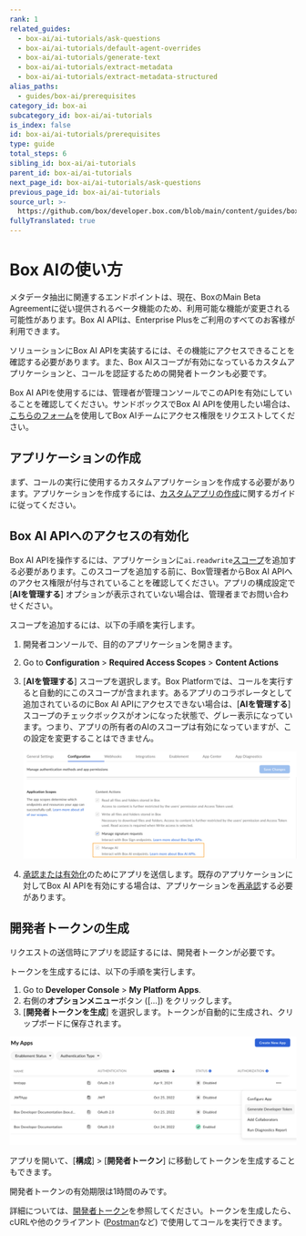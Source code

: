 ```yaml
---
rank: 1
related_guides:
  - box-ai/ai-tutorials/ask-questions
  - box-ai/ai-tutorials/default-agent-overrides
  - box-ai/ai-tutorials/generate-text
  - box-ai/ai-tutorials/extract-metadata
  - box-ai/ai-tutorials/extract-metadata-structured
alias_paths:
  - guides/box-ai/prerequisites
category_id: box-ai
subcategory_id: box-ai/ai-tutorials
is_index: false
id: box-ai/ai-tutorials/prerequisites
type: guide
total_steps: 6
sibling_id: box-ai/ai-tutorials
parent_id: box-ai/ai-tutorials
next_page_id: box-ai/ai-tutorials/ask-questions
previous_page_id: box-ai/ai-tutorials
source_url: >-
  https://github.com/box/developer.box.com/blob/main/content/guides/box-ai/ai-tutorials/prerequisites.md
fullyTranslated: true
---
```

# Box AIの使い方

<Message type="notice">

メタデータ抽出に関連するエンドポイントは、現在、BoxのMain Beta Agreementに従い提供されるベータ機能のため、利用可能な機能が変更される可能性があります。Box AI APIは、Enterprise Plusをご利用のすべてのお客様が利用できます。

</Message>

ソリューションにBox AI APIを実装するには、その機能にアクセスできることを確認する必要があります。また、Box AIスコープが有効になっているカスタムアプリケーションと、コールを認証するための開発者トークンも必要です。

<Message type="notice">

Box AI APIを使用するには、管理者が管理コンソールでこのAPIを有効にしていることを確認してください。サンドボックスでBox AI APIを使用したい場合は、[こちらのフォーム][form]を使用してBox AIチームにアクセス権限をリクエストしてください。

</Message>

## アプリケーションの作成

まず、コールの実行に使用するカスタムアプリケーションを作成する必要があります。アプリケーションを作成するには、[カスタムアプリの作成][createapps]に関するガイドに従ってください。

## Box AI APIへのアクセスの有効化

Box AI APIを操作するには、アプリケーションに`ai.readwrite`[スコープ][scope]を追加する必要があります。このスコープを追加する前に、Box管理者からBox AI APIへのアクセス権限が付与されていることを確認してください。アプリの構成設定で \[**AIを管理する**] オプションが表示されていない場合は、管理者までお問い合わせください。

スコープを追加するには、以下の手順を実行します。

1. 開発者コンソールで、目的のアプリケーションを開きます。

2. Go to **Configuration** > **Required Access Scopes** > **Content Actions**

3. \[**AIを管理する**] スコープを選択します。Box Platformでは、コールを実行すると自動的にこのスコープが含まれます。あるアプリのコラボレータとして追加されているのにBox AI APIにアクセスできない場合は、\[**AIを管理する**] スコープのチェックボックスがオンになった状態で、グレー表示になっています。つまり、アプリの所有者のAIのスコープは有効になっていますが、この設定を変更することはできません。

   ![Box AIのスコープ](../images/box-ai-app-scopes.png)

4. [承認または有効化][authorization]のためにアプリを送信します。既存のアプリケーションに対してBox AI APIを有効にする場合は、アプリケーションを[再承認][reauthorization]する必要があります。

## 開発者トークンの生成

リクエストの送信時にアプリを認証するには、開発者トークンが必要です。

トークンを生成するには、以下の手順を実行します。

1. Go to **Developer Console** > **My Platform Apps**.
2. 右側の**オプションメニュー**ボタン (\[…]) をクリックします。
3. \[**開発者トークンを生成**] を選択します。トークンが自動的に生成され、クリップボードに保存されます。

![トークンの生成](../images/developer-token.png)

アプリを開いて、\[**構成**] > \[**開発者トークン**] に移動してトークンを生成することもできます。

<Message type="notice">

開発者トークンの有効期限は1時間のみです。

</Message>

詳細については、[開発者トークン][token]を参照してください。トークンを生成したら、cURLや他のクライアント ([Postman][postman]など) で使用してコールを実行できます。

[token]: g://authentication/tokens/developer-tokens

[scope]: g://api-calls/permissions-and-errors/scopes

[oauthscopes]: g://api-calls/permissions-and-errors/scopes#scopes-oauth-2-authorization

[createapps]: g://applications/app-types/custom-apps

[postman]: g://tooling/postman

[form]: https://forms.gle/Nsh3TwM3W8qg4U35A

[authorization]: g://authorization

[reauthorization]: g://authorization/custom-app-approval#re-authorization-on-changes
